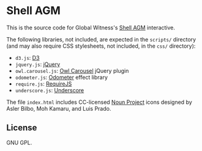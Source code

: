 # Shell AGM

This is the source code for Global Witness's [Shell AGM](www.globalwitness.org/shellagm/) interactive.

The following libraries, not included, are expected in the `scripts/` directory (and may also require CSS stylesheets, not included, in the `css/` directory):

* `d3.js`: [D3](http://d3js.org)
* `jquery.js`: [jQuery](jquery.com)
* `owl.carousel.js`: [Owl Carousel](owlgraphic.com/owlcarousel/) jQuery plugin
* `odometer.js`: [Odometer](http://github.hubspot.com/odometer/) effect library
* `require.js`: [RequireJS](http://requirejs.org)
* `underscore.js`: [Underscore](http://underscorejs.org)

The file `index.html` includes CC-licensed [Noun Project](http://thenounproject.com) icons designed by Asler Bilbo, Moh Kamaru, and Luis Prado.

## License

GNU GPL.
